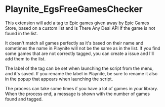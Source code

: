 # Playnite_EgsFreeGamesChecker
This extension will add a tag to Epic games given away by Epic Games Store, based on a custom list and Is There Any Deal API if the game is not found in the list.

It doesn't match all games perfectly as it's based on their name and sometimes the name in Playnite will not be the same as in the list.
If you find some games that are not correctly tagged, you can create a issue and I'll add them to the list.

The label of the tag can be set when launching the script from the menu, and it's saved. If you rename the label in Playnite, be sure to rename it also in the popup that appears when launching the script.

The process can take some times if you have a lot of games in your library. When the process end, a message is shown with the number of games found and tagged.
